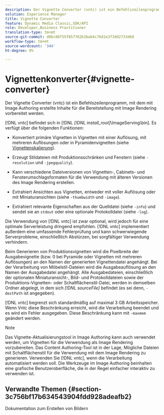 ```yaml
---
description: Der Vignette Converter (vntc) ist ein Befehlszeilenprogramm, mit dem mit Image Authoring erstellte Inhalte für die Bereitstellung mit Image Rendering vorbereitet werden.
solution: Experience Manager
title: Vignette Converter
feature: Dynamic Media Classic,SDK/API
role: Developer,Business Practitioner
translation-type: tm+mt
source-git-commit: d0bc88f55f857762b3bab4c76d1e3f3dd2733d60
workflow-type: tm+mt
source-wordcount: '344'
ht-degree: 0%

---
```



# Vignettenkonverter{#vignette-converter}

Der Vignette Converter (vntc) ist ein Befehlszeilenprogramm, mit dem mit Image Authoring erstellte Inhalte für die Bereitstellung mit Image Rendering vorbereitet werden.

[!DNL vntc] befindet sich in [!DNL  *[!DNL install_root]*\ImageServing\bin]. Es verfügt über die folgenden Funktionen:

* Konvertiert primäre Vignetten in Vignetten mit einer Auflösung, mit mehreren Auflösungen oder in Pyramidenvignetten (siehe [Vignettenskalierung](../../../../ir-api/vntc/utilities/c-ir-vignette-converter-vntc/c-ir-vignette-scaling.md#concept-e373a29c2f954df98d704c7723804585)).
* Erzeugt Stildateien mit Produktionsschränken und Fenstern (siehe `-resolution` und `-jpegquality`).

* Kann verschiedene Dateiversionen von Vignetten-, Cabinets- und Fensterumschlagsformaten für die Verwendung mit älteren Versionen des Image Rendering erstellen.
* Extrahiert Ansichten aus Vignetten, entweder mit voller Auflösung oder mit Miniaturansichten (siehe `-thumbwidth` und `-image`).
* Extrahiert relevante Eigenschaften aus der Quelldatei (siehe `-info`) und sendet sie an `stdout` oder eine optionale Protokolldatei (siehe `-log`).

Die Verwendung von [!DNL vntc] ist zwar optional, wird jedoch für eine optimale Serverleistung dringend empfohlen. [!DNL vntc] implementiert außerdem eine umfassende Fehlerprüfung und kann schwerwiegende Serverprobleme, einschließlich Abstürzen, bei sorgfältiger Verwendung verhindern.

Beim Generieren von Produktionsvignetten wird die Pixelbreite der Ausgabevignette (bzw. 0 bei Pyramide oder Vignetten mit mehreren Auflösungen) an den Namen der generierten Vignettendatei angehängt. Bei der Verarbeitung von Möbelstil-Dateien wird die Ausgabeauflösung an den Namen der Ausgabedatei angehängt. Alle Ausgabedateien, einschließlich der optionalen Miniaturansicht-, Bild- und Protokolldateien sowie der Produktions-Vignetten- oder Schaltflächenstil-Datei, werden in demselben Ordner abgelegt, in dem sich *[!DNL sourceFile]* befindet (es sei denn, `-destPath` ist angegeben).

[!DNL vntc] begrenzt sich standardmäßig auf maximal 3 GB Arbeitsspeicher. Wenn Vntc diese Beschränkung erreicht, wird die Verarbeitung beendet und es wird ein Fehler ausgegeben. Diese Beschränkung kann mit `-maxmem` geändert werden.

>[!NOTE]
>
>Das Vignette-Aktualisierungstool in Image Authoring kann auch verwendet werden, um Vignetten für die Verwendung als Image Rendering vorzubereiten. Das Content Authoring-Tool ist in der Lage, Mögliche Dateien mit Schaltflächenstil für die Verwendung mit dem Image Rendering zu generieren. Verwenden Sie [!DNL vntc], wenn die Verarbeitung automatisiert werden soll. Die Werkzeuge im Image Authoring beinhalten eine grafische Benutzeroberfläche, die in der Regel einfacher interaktiv zu verwenden ist.

## Verwandte Themen {#section-3c756bf17b634543904fdd928adeafb2}

Dokumentation zum Erstellen von Bildern
